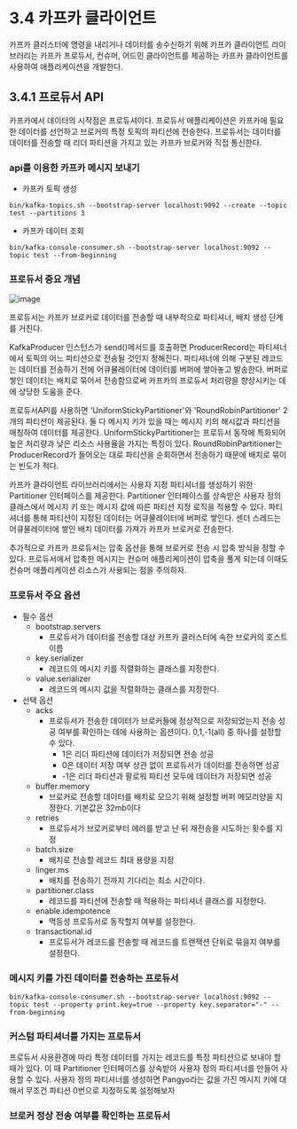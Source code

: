 # 3.4 카프카 클라이언트
카프카 클러스터에 명령을 내리거나 데이터를 송수신하기 위해 카프카 클라이언트 라이브러리는 카프카 프로듀서, 컨슈머, 어드민 클라이언트를 제공하는 카프카 클라이언트를 사용하여 애플리케이션을 개발한다.

## 3.4.1 프로듀서 API
카프카에서 데이터의 시작점은 프로듀셔이다. 프로듀서 애플리케이션은 카프카에 필요한 데이터를 선언하고 브로커의 특정 토픽의 파티션에 전송한다.
프로듀서는 데이터를 데이터를 전송할 때 리더 파티션을 가지고 있는 카프카 브로커와 직접 통신한다.

### api를 이용한 카프카 메시지 보내기

- 카프카 토픽 생성
```shell
bin/kafka-topics.sh --bootstrap-server localhost:9092 --create --topic test --partitions 3
```

- 카프카 데이터 조회
```shell
bin/kafka-console-consumer.sh --bootstrap-server localhost:9092 --topic test --from-beginning
```

### 프로듀서 중요 개념
![image](https://github.com/user-attachments/assets/3a17c82d-c54d-4fff-9617-9a59a9007029)

프로듀서는 카프카 브로커로 데이터를 전송할 때 내부적으로 파티셔너, 배치 생성 단계를 거친다.

KafkaProducer 인스턴스가 send()메서드를 호출하면 ProducerRecord는 파티셔너에서 토픽의 어느 파티션으로 전송될 것인지 정해진다.
파티셔너에 의해 구분된 레코드는 데이터를 전송하기 전에 어큐뮬레이터에 데이터를 버퍼에 쌓아놓고 발송한다.
버퍼로 쌓인 데이터는 배치로 묶어서 전송함으로써 카프카의 프로듀서 처리량을 향상시키는 데에 상당한 도움을 준다.

프로듀서API를 사용하면 'UniformStickyPartitioner'와 'RoundRobinPartitioner' 2개의 파티션이 제공된다.
둘 다 메시지 키가 있을 때는 메시지 키의 해시값과 파티션을 매칭하여 데이터를 제공한다.
UniformStickyPartitioner는 프로듀서 동작에 특화되어 높은 처리량과 낮은 리소스 사용율을 가지는 특징이 있다.
RoundRobinPartitioner는 ProducerRecord가 들어오는 대로 파티션을 순회하면서 전송하기 때문에 배치로 묶이는 빈도가 적다.

카프카 클라이언트 라이브러리에서는 사용자 지정 파티셔너를 생성하기 위한 Partitioner 인터페이스를 제공한다.
Partitioner 인터페이스를 상속받은 사용자 정의 클래스에서 메시지 키 또는 메시지 값에 따른 파티션 지정 로직을 적용할 수 있다.
파티셔너를 통해 파티션이 지정된 데이터는 어큐물레이터에 버퍼로 쌓인다. 센더 스레드는 어큐물레이터에 쌓인 배치 데이터를 가져가 카프카 브로커로 전송한다.

추가적으로 카프카 프로듀서는 압축 옵션을 통해 브로커로 전송 시 압축 방식을 정할 수 있다.
프로듀서에서 압축한 메시지는 컨슈머 애플리케이션이 압축을 풀게 되는데 이때도 컨슈머 애플리케이션 리소스가 사용되는 점을 주의하자.

### 프로듀서 주요 옵션
- 필수 옵션
  - bootstrap.servers
    - 프로듀서가 데이터를 전송할 대상 카프카 클러스터에 속한 브로커의 호스트 이름
  - key.serializer
    - 레코드의 메시지 키를 직렬화하는 클래스를 지정한다.
  - value.serializer
    - 레코드의 메시지 값을 직렬화하는 클래스를 지정한다.
- 선택 옵션
  - acks
    - 프로듀서가 전송한 데이터가 브로커들에 정상적으로 저장되었는지 전송 성공 여부를 확인하는 데에 사용하는 옵션이다. 0,1,-1(all) 중 하나를 설정할 수 있다.
      - 1은 리더 파티션에 데이터가 저장되면 전송 성공
      - 0은 데이터 저장 여부 상관 없이 프로듀서가 데이터를 전송하면 성공
      - -1은 리더 파티션과 팔로워 파티션 모두에 데이터가 저장되면 성공
  - buffer.memory
    - 브로커로 전송할 데이터를 배치로 모으기 위해 설정할 버퍼 메모리양을 지정한다. 기본값은 32mb이다
  - retries
    - 프로듀서가 브로커로부터 에러를 받고 난 뒤 재전송을 시도하는 횟수를 지정
  - batch.size
    - 배치로 전송할 레코드 최대 용량을 지정
  - linger.ms
    - 배치를 전송하기 전까지 기다리는 최소 시간이다.
  - partitioner.class
    - 레코드를 파티션에 전송할 때 적용하는 파티셔너 클래스를 지정한다.
  - enable.idempotence
    - 멱등성 프로듀서로 동작할지 여부를 설정한다.
  - transactional.id
    - 프로듀서가 레코드를 전송할 때 레코드를 트랜잭션 단위로 묶을지 여부를 설정한다.

### 메시지 키를 가진 데이터를 전송하는 프로듀서
```shell
bin/kafka-console-consumer.sh --bootstrap-server localhost:9092 --topic test --property print.key=true --property key.separator="-" --from-beginning
```

### 커스텀 파티셔너를 가지는 프로듀서
프로듀서 사용환경에 따라 특정 데이터를 가지는 레코드를 특정 파티션으로 보내야 할 때가 있다. 이 때 Partitioner 인터페이스를 상속받아 사용자 정의 파티셔너를 만들어 사용할 수 있다.
사용자 정의 파티셔너를 생성하면 Pangyo라는 값을 가진 메시지 키에 대해서 무조건 파티션 0번으로 지정하도록 설정해보자

### 브로커 정상 전송 여부를 확인하는 프로듀서
